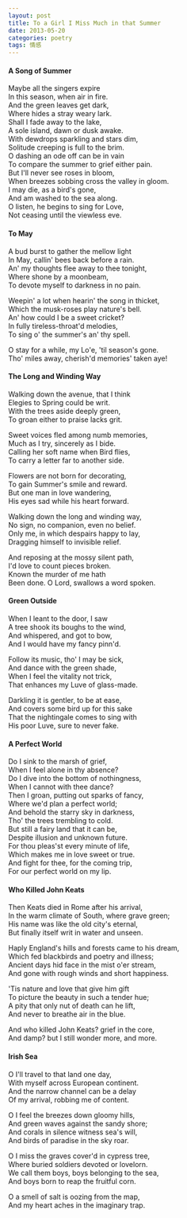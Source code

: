 ```yaml
---
layout: post
title: To a Girl I Miss Much in that Summer
date: 2013-05-20
categories: poetry
tags: 情感
---
```


#### A Song of Summer
Maybe all the singers expire  
 In this season, when air in fire.  
And the green leaves get dark,  
 Where hides a stray weary lark.  
Shall I fade away to the lake,  
 A sole island, dawn or dusk awake.  
With dewdrops sparkling and stars dim,  
 Solitude creeping is full to the brim.  
O dashing an ode off can be in vain  
 To compare the summer to grief either pain.  
But I'll never see roses in bloom,  
 When breezes sobbing cross the valley in gloom.  
I may die, as a bird's gone,  
 And am washed to the sea along.  
O listen, he begins to sing for Love,  
 Not ceasing until the viewless eve.  

#### To May
A bud burst to gather the mellow light  
 In May, callin' bees back before a rain.  
An' my thoughts flee away to thee tonight,  
 Where shone by a moonbeam,  
To devote myself to darkness in no pain.  

Weepin' a lot when hearin' the song in thicket,  
 Which the musk-roses play nature's bell.  
An' how could I be a sweet cricket?  
 In fully tireless-throat'd melodies,  
To sing o' the summer's an' thy spell.  

O stay for a while, my Lo'e, 'til season's gone.  
Tho' miles away, cherish'd memories' taken aye!  

#### The Long and Winding Way
Walking down the avenue, that I think  
 Elegies to Spring could be writ.   
With the trees aside deeply green,  
 To groan either to praise lacks grit.  

Sweet voices fled among numb memories,  
 Much as I try, sincerely as I bide.  
Calling her soft name when Bird flies,  
 To carry a letter far to another side.  

Flowers are not born for decorating,  
 To gain Summer's smile and reward.  
But one man in love wandering,  
 His eyes sad while his heart forward.  

Walking down the long and winding way,  
 No sign, no companion, even no belief.  
Only me, in which despairs happy to lay,  
 Dragging himself to invisible relief.  

And reposing at the mossy silent path,  
 I'd love to count pieces broken.  
Known the murder of me hath  
 Been done. O Lord, swallows a word spoken.  

#### Green Outside
When I leant to the door, I saw  
 A tree shook its boughs to the wind,  
And whispered, and got to bow,  
 And I would have my fancy pinn'd.  

Follow its music, tho' I may be sick,  
 And dance with the green shade,  
When I feel the vitality not trick,  
 That enhances my Luve of glass-made.  

Darkling it is gentler, to be at ease,  
 And covers some bird up for this sake  
That the nightingale comes to sing with  
 His poor Luve, sure to never fake.  

#### A Perfect World
Do I sink to the marsh of grief,  
 When I feel alone in thy absence?  
Do I dive into the bottom of nothingness,  
 When I cannot with thee dance?  
Then I groan, putting out sparks of fancy,  
 Where we'd plan a perfect world;  
And behold the starry sky in darkness,  
 Tho' the trees trembling to cold.  
But still a fairy land that it can be,  
 Despite illusion and unknown future.  
For thou pleas'st every minute of life,  
 Which makes me in love sweet or true.  
And fight for thee, for the coming trip,  
 For our perfect world on my lip.  

#### Who Killed John Keats
Then Keats died in Rome after his arrival,  
 In the warm climate of South, where grave green;  
His name was like the old city's eternal,  
 But finally itself writ in water and unseen.  

Haply England's hills and forests came to his dream,  
 Which fed blackbirds and poetry and illness;  
Ancient days hid face in the mist o'er stream,  
 And gone with rough winds and short happiness.  

'Tis nature and love that give him gift  
 To picture the beauty in such a tender hue;  
A pity that only nut of death can he lift,  
 And never to breathe air in the blue.  

And who killed John Keats? grief in the core,  
And damp? but I still wonder more, and more.  


#### Irish Sea
O I'll travel to that land one day,  
 With myself across European continent.  
And the narrow channel can be a delay  
 Of my arrival, robbing me of content.  

O I feel the breezes down gloomy hills,  
 And green waves against the sandy shore;  
And corals in silence witness sea's will,  
 And birds of paradise in the sky roar.  

O I miss the graves cover'd in cypress tree,  
 Where buried soldiers devoted or lovelorn.  
We call them boys, boys belonging to the sea,  
 And boys born to reap the fruitful corn.  

O a smell of salt is oozing from the map,  
And my heart aches in the imaginary trap.  

